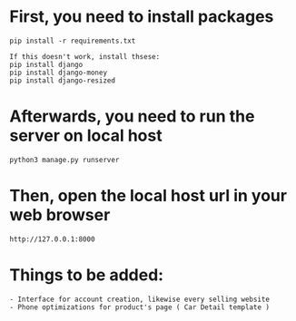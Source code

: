 # First, you need to install packages

    pip install -r requirements.txt
 
    If this doesn't work, install thsese:
    pip install django
    pip install django-money
    pip install django-resized

# Afterwards, you need to run the server on local host

    python3 manage.py runserver

# Then, open the local host url in your web browser
    http://127.0.0.1:8000
    
    
# Things to be added:
    - Interface for account creation, likewise every selling website
    - Phone optimizations for product's page ( Car Detail template )
